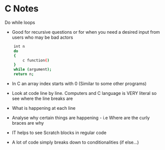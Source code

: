 # C Notes

Do while loops

- Good for recursive questions or for when you need a desired input from users who may be
  bad actors

```bash
    int n
    do
    {
        c function()
    }
    while (argument);
    return n;
```

- In C an array index starts with 0 (Similar to some other programs)

- Look at code line by line. Computers and C language is VERY literal so see where the line breaks are
- What is happening at each line
- Analyse why certain things are happening - i.e Where are the curly braces are why
- IT helps to see Scratch blocks in regular code
- A lot of code simply breaks down to conditionalities (if else...)
